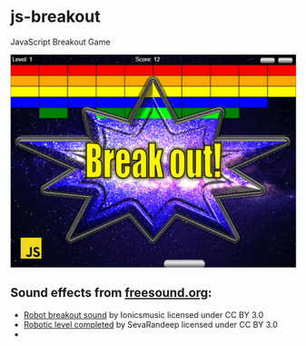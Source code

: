 # js-breakout

JavaScript Breakout Game

![breakout picture](assets/breakout-title.png)

## Sound effects from [freesound.org](https://freesound.org):

-  [Robot breakout sound](https://freesound.org/people/Ionicsmusic/sounds/196843/) by Ionicsmusic licensed under CC BY 3.0
- [Robotic level completed]({https://freesound.org/people/SevaRandeep/sounds/233033/) by SevaRandeep licensed under CC BY 3.0
- 